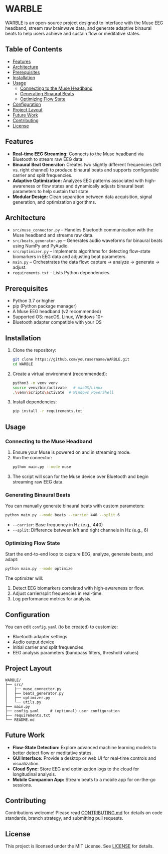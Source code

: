 # WARBLE

WARBLE is an open-source project designed to interface with the Muse EEG headband, stream raw brainwave data, and generate adaptive binaural beats to help users achieve and sustain flow or meditative states.

## Table of Contents

- [Features](#features)
- [Architecture](#architecture)
- [Prerequisites](#prerequisites)
- [Installation](#installation)
- [Usage](#usage)
  - [Connecting to the Muse Headband](#connecting-to-the-muse-headband)
  - [Generating Binaural Beats](#generating-binaural-beats)
  - [Optimizing Flow State](#optimizing-flow-state)
- [Configuration](#configuration)
- [Project Layout](#project-layout)
- [Future Work](#future-work)
- [Contributing](#contributing)
- [License](#license)

## Features

- **Real-time EEG Streaming:** Connects to the Muse headband via Bluetooth to stream raw EEG data.
- **Binaural Beat Generator:** Creates two slightly different frequencies (left vs. right channel) to produce binaural beats and supports configurable carrier and split frequencies.
- **Adaptive Optimization:** Analyzes EEG patterns associated with high-awareness or flow states and dynamically adjusts binaural beat parameters to help sustain that state.
- **Modular Design:** Clean separation between data acquisition, signal generation, and optimization algorithms.

## Architecture

- `src/muse_connector.py`  – Handles Bluetooth communication with the Muse headband and streams raw data.
- `src/beats_generator.py` – Generates audio waveforms for binaural beats using NumPy and PyAudio.
- `src/optimizer.py`       – Implements algorithms for detecting flow-state biomarkers in EEG data and adjusting beat parameters.
- `main.py`                – Orchestrates the data flow: capture → analyze → generate → adjust.
- `requirements.txt`       – Lists Python dependencies.

## Prerequisites

- Python 3.7 or higher
- pip (Python package manager)
- A Muse EEG headband (v2 recommended)
- Supported OS: macOS, Linux, Windows 10+
- Bluetooth adapter compatible with your OS

## Installation

1. Clone the repository:
   ```sh
   git clone https://github.com/yourusername/WARBLE.git
   cd WARBLE
   ```
2. Create a virtual environment (recommended):
   ```sh
   python3 -m venv venv
   source venv/bin/activate   # macOS/Linux
   .\venv\Scripts\activate  # Windows PowerShell
   ```
3. Install dependencies:
   ```sh
   pip install -r requirements.txt
   ```

## Usage

### Connecting to the Muse Headband

1. Ensure your Muse is powered on and in streaming mode.
2. Run the connector:
   ```sh
   python main.py --mode muse
   ```
3. The script will scan for the Muse device over Bluetooth and begin streaming raw EEG data.

### Generating Binaural Beats

You can manually generate binaural beats with custom parameters:

```sh
python main.py --mode beats --carrier 440 --split 6
```

- `--carrier`: Base frequency in Hz (e.g., 440)
- `--split`: Difference between left and right channels in Hz (e.g., 6)

### Optimizing Flow State

Start the end-to-end loop to capture EEG, analyze, generate beats, and adapt:

```sh
python main.py --mode optimize
```

The optimizer will:
1. Detect EEG biomarkers correlated with high-awareness or flow.
2. Adjust carrier/split frequencies in real-time.
3. Log performance metrics for analysis.

## Configuration

You can edit `config.yaml` (to be created) to customize:

- Bluetooth adapter settings
- Audio output device
- Initial carrier and split frequencies
- EEG analysis parameters (bandpass filters, threshold values)

## Project Layout

```
WARBLE/
├── src/
│   ├── muse_connector.py
│   ├── beats_generator.py
│   ├── optimizer.py
│   └── utils.py
├── main.py
├── config.yaml     # (optional) user configuration
├── requirements.txt
└── README.md
```

## Future Work

- **Flow-State Detection:** Explore advanced machine learning models to better detect flow or meditative states.
- **GUI Interface:** Provide a desktop or web UI for real-time controls and visualization.
- **Cloud Sync:** Store EEG and optimization logs to the cloud for longitudinal analysis.
- **Mobile Companion App:** Stream beats to a mobile app for on-the-go sessions.

## Contributing

Contributions welcome! Please read [CONTRIBUTING.md](CONTRIBUTING.md) for details on code standards, branch strategy, and submitting pull requests.

## License

This project is licensed under the MIT License. See [LICENSE](LICENSE) for details.


